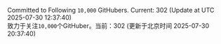 Committed to Following `10,000` GitHubers. Current: <!-- FOLLOWING_COUNT -->302<!-- FOLLOWING_COUNT --> (Update at UTC <!-- LAST_UPDATED -->2025-07-30 12:37:40<!-- LAST_UPDATED -->)<br>
致力于关注`10,000`个GitHuber。当前：<!-- FOLLOWING_COUNT -->302<!-- FOLLOWING_COUNT --> (更新于北京时间 <!-- LAST_UPDATED_CST -->2025-07-30 20:37:40<!-- LAST_UPDATED_CST -->)
